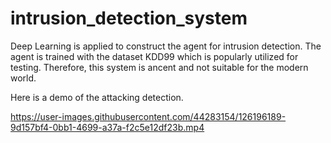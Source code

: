 # intrusion_detection_system
Deep Learning is applied to construct the agent for intrusion detection. The agent is trained with the dataset KDD99 which is popularly utilized for testing. Therefore, this system is ancent and not suitable for the modern world.

Here is a demo of the attacking detection.

https://user-images.githubusercontent.com/44283154/126196189-9d157bf4-0bb1-4699-a37a-f2c5e12df23b.mp4
